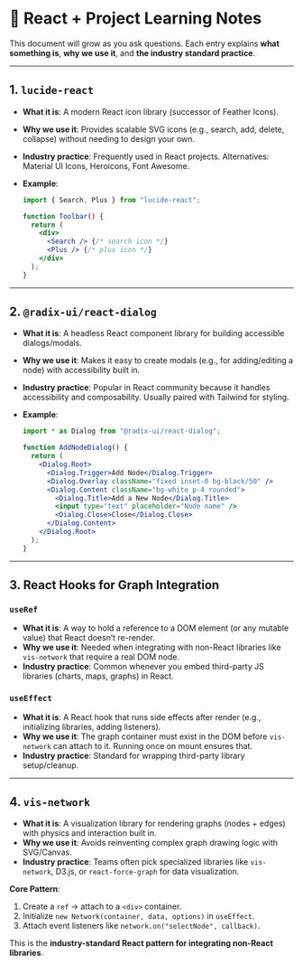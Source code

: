 # 📘 React + Project Learning Notes

This document will grow as you ask questions. Each entry explains **what something is**, **why we use it**, and **the industry standard practice**.

---

## 1. `lucide-react`

- **What it is**: A modern React icon library (successor of Feather Icons).
- **Why we use it**: Provides scalable SVG icons (e.g., search, add, delete, collapse) without needing to design your own.
- **Industry practice**: Frequently used in React projects. Alternatives: Material UI Icons, Heroicons, Font Awesome.
- **Example**:

  ```jsx
  import { Search, Plus } from "lucide-react";

  function Toolbar() {
    return (
      <div>
        <Search /> {/* search icon */}
        <Plus /> {/* plus icon */}
      </div>
    );
  }
  ```

---

## 2. `@radix-ui/react-dialog`

- **What it is**: A headless React component library for building accessible dialogs/modals.
- **Why we use it**: Makes it easy to create modals (e.g., for adding/editing a node) with accessibility built in.
- **Industry practice**: Popular in React community because it handles accessibility and composability. Usually paired with Tailwind for styling.
- **Example**:

  ```jsx
  import * as Dialog from "@radix-ui/react-dialog";

  function AddNodeDialog() {
    return (
      <Dialog.Root>
        <Dialog.Trigger>Add Node</Dialog.Trigger>
        <Dialog.Overlay className="fixed inset-0 bg-black/50" />
        <Dialog.Content className="bg-white p-4 rounded">
          <Dialog.Title>Add a New Node</Dialog.Title>
          <input type="text" placeholder="Node name" />
          <Dialog.Close>Close</Dialog.Close>
        </Dialog.Content>
      </Dialog.Root>
    );
  }
  ```

---

## 3. React Hooks for Graph Integration

### `useRef`

- **What it is**: A way to hold a reference to a DOM element (or any mutable value) that React doesn’t re-render.
- **Why we use it**: Needed when integrating with non-React libraries like `vis-network` that require a real DOM node.
- **Industry practice**: Common whenever you embed third-party JS libraries (charts, maps, graphs) in React.

### `useEffect`

- **What it is**: A React hook that runs side effects after render (e.g., initializing libraries, adding listeners).
- **Why we use it**: The graph container must exist in the DOM before `vis-network` can attach to it. Running once on mount ensures that.
- **Industry practice**: Standard for wrapping third-party library setup/cleanup.

---

## 4. `vis-network`

- **What it is**: A visualization library for rendering graphs (nodes + edges) with physics and interaction built in.
- **Why we use it**: Avoids reinventing complex graph drawing logic with SVG/Canvas.
- **Industry practice**: Teams often pick specialized libraries like `vis-network`, D3.js, or `react-force-graph` for data visualization.

**Core Pattern**:

1. Create a `ref` → attach to a `<div>` container.
2. Initialize `new Network(container, data, options)` in `useEffect`.
3. Attach event listeners like `network.on("selectNode", callback)`.

This is the **industry-standard React pattern for integrating non-React libraries**.
